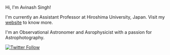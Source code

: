 Hi, I'm Avinash Singh!

I'm currently an Assistant Professor at Hiroshima University, Japan. Visit my [website](https://singhavinash.net) to know more. 

I'm an Observational Astronomer and Asrophysicist with a passion for Astrophotography.

[![Twitter Follow](https://img.shields.io/twitter/follow/pixelbrew_?style=social)](https://twitter.com/pixelbrew_)
